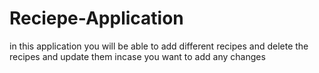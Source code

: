 # Reciepe-Application
in this application you will be able to add different recipes and delete the recipes and update them incase you want to add any changes 

